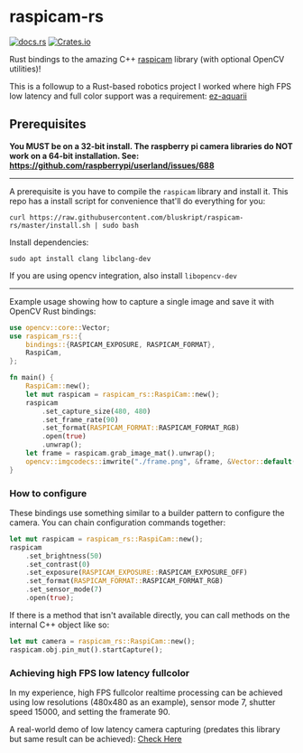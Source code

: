 # raspicam-rs

[![docs.rs](https://img.shields.io/docsrs/raspicam-rs?style=flat-square)](https://docs.rs/raspicam-rs/latest)
[![Crates.io](https://img.shields.io/crates/d/raspicam-rs?style=flat-square)](https://crates.io/crates/raspicam-rs)

Rust bindings to the amazing C++ [raspicam](https://github.com/cedricve/raspicam) library (with optional OpenCV utilities)!

This is a followup to a Rust-based robotics project I worked where high FPS low latency and full color
support was a requirement: [ez-aquarii](https://github.com/Orion-Robotics/ez-aquarii/)

## Prerequisites

**You MUST be on a 32-bit install. The raspberry pi camera libraries do NOT work on a 64-bit installation. See: https://github.com/raspberrypi/userland/issues/688**

---


A prerequisite is you have to compile the `raspicam` library and install it. This repo has a install script for convenience that'll do everything for you:

```
curl https://raw.githubusercontent.com/bluskript/raspicam-rs/master/install.sh | sudo bash
```

Install dependencies:

```
sudo apt install clang libclang-dev
```

If you are using opencv integration, also install `libopencv-dev`

---

Example usage showing how to capture a single image and save it with OpenCV Rust bindings:

```rs
use opencv::core::Vector;
use raspicam_rs::{
    bindings::{RASPICAM_EXPOSURE, RASPICAM_FORMAT},
    RaspiCam,
};

fn main() {
    RaspiCam::new();
    let mut raspicam = raspicam_rs::RaspiCam::new();
    raspicam
        .set_capture_size(480, 480)
        .set_frame_rate(90)
        .set_format(RASPICAM_FORMAT::RASPICAM_FORMAT_RGB)
        .open(true)
        .unwrap();
    let frame = raspicam.grab_image_mat().unwrap();
    opencv::imgcodecs::imwrite("./frame.png", &frame, &Vector::default()).unwrap();
}
```

### How to configure

These bindings use something similar to a builder pattern to configure the camera. You can chain configuration commands together:

```rs
let mut raspicam = raspicam_rs::RaspiCam::new();
raspicam
    .set_brightness(50)
    .set_contrast(0)
    .set_exposure(RASPICAM_EXPOSURE::RASPICAM_EXPOSURE_OFF)
    .set_format(RASPICAM_FORMAT::RASPICAM_FORMAT_RGB)
    .set_sensor_mode(7)
    .open(true);
```

If there is a method that isn't available directly, you can call methods on the internal C++ object like so:

```rs
let mut camera = raspicam_rs::RaspiCam::new();
raspicam.obj.pin_mut().startCapture();
```

### Achieving high FPS low latency fullcolor

In my experience, high FPS fullcolor realtime processing can be achieved using low resolutions (480x480 as an example), sensor mode 7, shutter speed 15000, and setting the framerate 90.

A real-world demo of low latency camera capturing (predates this library but same result can be achieved): [Check Here](https://github.com/Orion-Robotics/ez-aquarii/blob/master/controller/src/modules/camera/mod.rs#L167)
